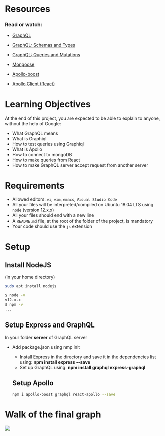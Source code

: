 # Resources

### Read or watch:

- [GraphQL](https://graphql.org/)

- [GraphQL: Schemas and Types](https://graphql.org/learn/schema/)

- [GraphQL: Queries and Mutations](https://graphql.org/learn/queries/)

- [Mongoose](https://mongoosejs.com/docs/)

- [Apollo-boost](https://www.npmjs.com/package/apollo-boost)

- [Apollo Client (React)](https://www.apollographql.com/docs/react/)


# Learning Objectives

At the end of this project, you are expected to be able to explain to anyone, without the help of Google:

- What GraphQL means
- What is Graphiql
- How to test queries using Graphiql
- What is Apollo
- How to connect to mongoDB
- How to make queries from React
- How to make GraphQL server accept request from another server


# Requirements

- Allowed editors: `vi`, `vim`, `emacs`, `Visual Studio Code`
- All your files will be interpreted/compiled on Ubuntu 18.04 LTS using `node` (version 12.x.x)
- All your files should end with a new line
- A `README.md` file, at the root of the folder of the project, is mandatory
- Your code should use the `js` extension


# Setup

## Install NodeJS
(in your home directory)

```sh
sudo apt install nodejs 
```

```sh
$ node -v
v12.x.x
$ npm -v
...
```

## Setup Express and GraphQL
In your folder <b>server</b> of GraphQL server
- Add package.json using nmp init
  - Install Express in the directory and save it in the dependencies list using: <b>npm install express --save</b>
  - Set up GraphQL using: <b>npm install graphql express-graphql</b>

  ## Setup Apollo
  ```sh
  npm i apollo-boost graphql react-apollo --save
  ```

# Walk of the final graph

![](https://s3.eu-west-3.amazonaws.com/hbtn.intranet/uploads/medias/2022/1/500c4c0214d7a9dfcc16be81033a0d68d2aa2c6f.png?X-Amz-Algorithm=AWS4-HMAC-SHA256&X-Amz-Credential=AKIA4MYA5JM5DUTZGMZG%2F20240302%2Feu-west-3%2Fs3%2Faws4_request&X-Amz-Date=20240302T015205Z&X-Amz-Expires=86400&X-Amz-SignedHeaders=host&X-Amz-Signature=a8410bde99a39f9a31c35caa9d89c487bb47b61b7b588734fe2a4765a1f93c0d)